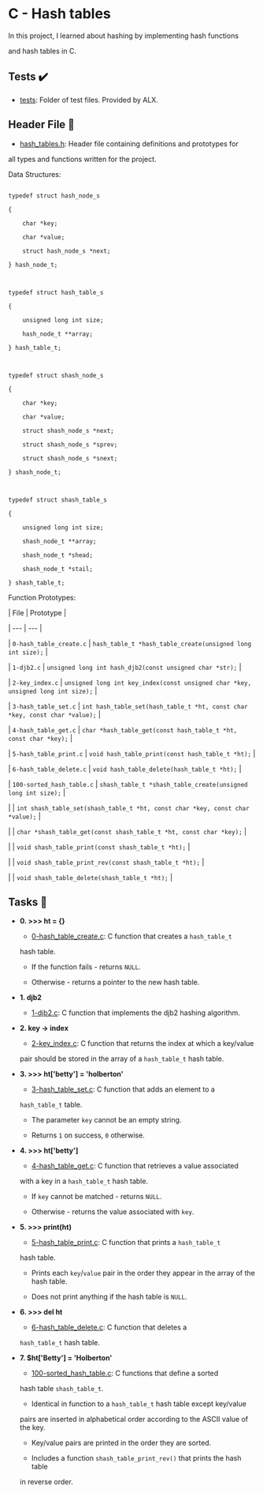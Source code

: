 # C - Hash tables



In this project, I learned about hashing by implementing hash functions

and hash tables in C.



## Tests :heavy_check_mark:



* [tests](./tests): Folder of test files. Provided by ALX.



## Header File :file_folder:



* [hash_tables.h](./hash_tables.h): Header file containing definitions and prototypes for

all types and functions written for the project.



Data Structures:

```

typedef struct hash_node_s

{

	char *key;

	char *value;

	struct hash_node_s *next;

} hash_node_t;



typedef struct hash_table_s

{

	unsigned long int size;

	hash_node_t **array;

} hash_table_t;



typedef struct shash_node_s

{

	char *key;

	char *value;

	struct shash_node_s *next;

	struct shash_node_s *sprev;

	struct shash_node_s *snext;

} shash_node_t;



typedef struct shash_table_s

{

	unsigned long int size;

	shash_node_t **array;

	shash_node_t *shead;

	shash_node_t *stail;

} shash_table_t;

```



Function Prototypes:



| File | Prototype |

| --- | --- |

| `0-hash_table_create.c` | `hash_table_t *hash_table_create(unsigned long int size);` |

| `1-djb2.c` | `unsigned long int hash_djb2(const unsigned char *str);` |

| `2-key_index.c` | `unsigned long int key_index(const unsigned char *key, unsigned long int size);` |

| `3-hash_table_set.c` | `int hash_table_set(hash_table_t *ht, const char *key, const char *value);` |

| `4-hash_table_get.c` | `char *hash_table_get(const hash_table_t *ht, const char *key);` |

| `5-hash_table_print.c` | `void hash_table_print(const hash_table_t *ht);` |

| `6-hash_table_delete.c` | `void hash_table_delete(hash_table_t *ht);` |

| `100-sorted_hash_table.c` | `shash_table_t *shash_table_create(unsigned long int size);` |

| | `int shash_table_set(shash_table_t *ht, const char *key, const char *value);` |

| | `char *shash_table_get(const shash_table_t *ht, const char *key);` |

| | `void shash_table_print(const shash_table_t *ht);` |

| | `void shash_table_print_rev(const shash_table_t *ht);` |

| | `void shash_table_delete(shash_table_t *ht);` |



## Tasks :page_with_curl:



* **0. >>> ht = {}**

  * [0-hash_table_create.c](./0-hash_table_create.c): C function that creates a `hash_table_t`

  hash table.

    * If the function fails - returns `NULL`.

    * Otherwise - returns a pointer to the new hash table.



* **1. djb2**

  * [1-djb2.c](./1-djb2.c): C function that implements the djb2 hashing algorithm.



* **2. key -> index**

  * [2-key_index.c](./2-key_index.c): C function that returns the index at which a key/value

  pair should be stored in the array of a `hash_table_t` hash table.



* **3. >>> ht['betty'] = 'holberton'**

  * [3-hash_table_set.c](./3-hash_table_set.c): C function that adds an element to a

  `hash_table_t` table.

    * The parameter `key` cannot be an empty string.

    * Returns `1` on success, `0` otherwise.



* **4. >>> ht['betty']**

  * [4-hash_table_get.c](./4-hash_table_get.c): C function that retrieves a value associated

  with a key in a `hash_table_t` hash table.

    * If `key` cannot be matched - returns `NULL`.

    * Otherwise - returns the value associated with `key`.



* **5. >>> print(ht)**

  * [5-hash_table_print.c](./5-hash_table_print.c): C function that prints a `hash_table_t`

  hash table.

    * Prints each `key`/`value` pair in the order they appear in the array of the hash table.

    * Does not print anything if the hash table is `NULL`.



* **6. >>> del ht**

  * [6-hash_table_delete.c](./6-hasb_table_delete.c): C function that deletes a

  `hash_table_t` hash table.



* **7. $ht['Betty'] = 'Holberton'**

  * [100-sorted_hash_table.c](./100-sorted_hash_table.c): C functions that define a sorted

  hash table `shash_table_t`.

    * Identical in function to a `hash_table_t` hash table except key/value

    pairs are inserted in alphabetical order according to the ASCII value of the key.

    * Key/value pairs are printed in the order they are sorted.

    * Includes a function `shash_table_print_rev()` that prints the hash table

    in reverse order.
